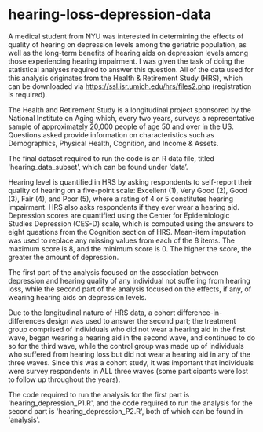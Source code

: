 # hearing-loss-depression-data


A medical student from NYU was interested in determining the effects of quality of hearing on depression levels among the geriatric population, as well as the long-term benefits of hearing aids on depression levels among those experiencing hearing impairment. I was given the task of doing the statistical analyses required to answer this question. 
All of the data used for this analysis originates from the Health & Retirement Study (HRS), which can be downloaded via https://ssl.isr.umich.edu/hrs/files2.php (registration is required). 

The Health and Retirement Study is a longitudinal project sponsored by the National Institute on Aging which, every two years, surveys a representative sample of approximately 20,000 people of age 50 and over in the US. Questions asked provide information on characteristics such as Demographics, Physical Health, Cognition, and Income & Assets.

The final dataset required to run the code is an R data file, titled 'hearing_data_subset', which can be found under ‘data’. 

Hearing level is quantified in HRS by asking respondents to self-report their quality of hearing on a five-point scale: Excellent (1), Very Good (2), Good (3), Fair (4), and Poor (5), where a rating of 4 or 5 constitutes hearing impairment. HRS also asks respondents if they ever wear a hearing aid.  
Depression scores are quantified using the Center for Epidemiologic Studies Depression (CES-D) scale, which is computed using the answers to eight questions from the Cognition section of HRS. Mean-item imputation was used to replace any missing values from each of the 8 items. The maximum score is 8, and the minimum score is 0. The higher the score, the greater the amount of depression.  

The first part of the analysis focused on the association between depression and hearing quality of any individual not suffering from hearing loss, while the second part of the analysis focused on the effects, if any, of wearing hearing aids on depression levels.

Due to the longitudinal nature of HRS data, a cohort difference-in-differences design was used to answer the second part; the treatment group comprised of individuals who did not wear a hearing aid in the first wave, began wearing a hearing aid in the second wave, and continued to do so for the third wave, while the control group was made up of individuals who suffered from hearing loss but did not wear a hearing aid in any of the three waves. Since this was a cohort study, it was important that individuals were survey respondents in ALL three waves (some participants were lost to follow up throughout the years). 

The code required to run the analysis for the first part is 'hearing_depression_P1.R', and the code required to run the analysis for the second part is 'hearing_depression_P2.R', both of which can be found in 'analysis'. 
